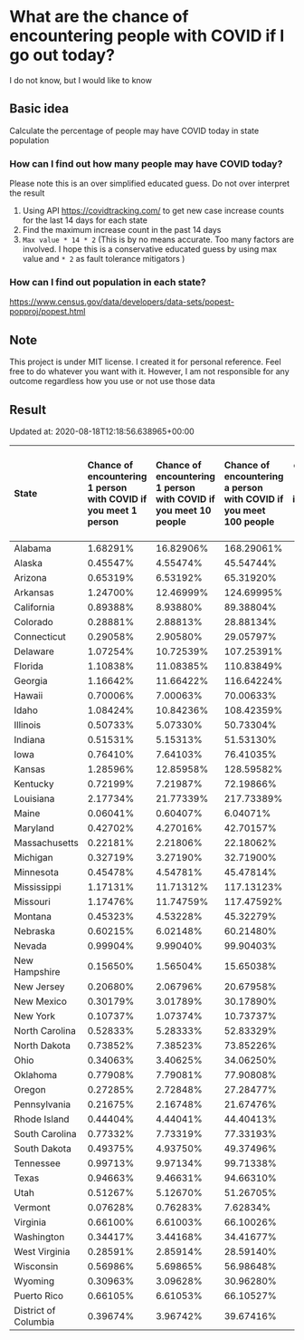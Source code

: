 # What are the chance of encountering people with COVID if I go out today?
I do not know, but I would like to know

## Basic idea
Calculate the percentage of people may have COVID today in state population

### How can I find out how many people may have COVID today?
Please note this is an over simplified educated guess. Do not over interpret the result 
1. Using API https://covidtracking.com/ to get new case increase counts for the last 14 days for each state
2. Find the maximum increase count in the past 14 days
3. `Max value * 14 * 2` (This is by no means accurate. Too many factors are involved. I hope this is a conservative educated guess by using max value and `* 2` as fault tolerance mitigators ) 

### How can I find out population in each state?
https://www.census.gov/data/developers/data-sets/popest-popproj/popest.html

## Note
This project is under MIT license. I created it for personal reference. Feel free to do whatever you want with it. However, I am not responsible for any outcome regardless how you use or not use those data 

## Result

 Updated at: 2020-08-18T12:18:56.638965+00:00

| State                | Chance of encountering 1 person with COVID if you meet 1 person   | Chance of encountering 1 person with COVID if you meet 10 people   | Chance of encountering a person with COVID if you meet 100 people   |   Max count of new case increase in the past 14 days |   Estimated people count with COVID |
|:---------------------|:------------------------------------------------------------------|:-------------------------------------------------------------------|:--------------------------------------------------------------------|-----------------------------------------------------:|------------------------------------:|
| Alabama              | 1.68291%                                                          | 16.82906%                                                          | 168.29061%                                                          |                                                 2947 |                               82516 |
| Alaska               | 0.45547%                                                          | 4.55474%                                                           | 45.54744%                                                           |                                                  119 |                                3332 |
| Arizona              | 0.65319%                                                          | 6.53192%                                                           | 65.31920%                                                           |                                                 1698 |                               47544 |
| Arkansas             | 1.24700%                                                          | 12.46999%                                                          | 124.69995%                                                          |                                                 1344 |                               37632 |
| California           | 0.89388%                                                          | 8.93880%                                                           | 89.38804%                                                           |                                                12614 |                              353192 |
| Colorado             | 0.28881%                                                          | 2.88813%                                                           | 28.88134%                                                           |                                                  594 |                               16632 |
| Connecticut          | 0.29058%                                                          | 2.90580%                                                           | 29.05797%                                                           |                                                  370 |                               10360 |
| Delaware             | 1.07254%                                                          | 10.72539%                                                          | 107.25391%                                                          |                                                  373 |                               10444 |
| Florida              | 1.10838%                                                          | 11.08385%                                                          | 110.83849%                                                          |                                                 8502 |                              238056 |
| Georgia              | 1.16642%                                                          | 11.66422%                                                          | 116.64224%                                                          |                                                 4423 |                              123844 |
| Hawaii               | 0.70006%                                                          | 7.00063%                                                           | 70.00633%                                                           |                                                  354 |                                9912 |
| Idaho                | 1.08424%                                                          | 10.84236%                                                          | 108.42359%                                                          |                                                  692 |                               19376 |
| Illinois             | 0.50733%                                                          | 5.07330%                                                           | 50.73304%                                                           |                                                 2296 |                               64288 |
| Indiana              | 0.51531%                                                          | 5.15313%                                                           | 51.53130%                                                           |                                                 1239 |                               34692 |
| Iowa                 | 0.76410%                                                          | 7.64103%                                                           | 76.41035%                                                           |                                                  861 |                               24108 |
| Kansas               | 1.28596%                                                          | 12.85958%                                                          | 128.59582%                                                          |                                                 1338 |                               37464 |
| Kentucky             | 0.72199%                                                          | 7.21987%                                                           | 72.19866%                                                           |                                                 1152 |                               32256 |
| Louisiana            | 2.17734%                                                          | 21.77339%                                                          | 217.73389%                                                          |                                                 3615 |                              101220 |
| Maine                | 0.06041%                                                          | 0.60407%                                                           | 6.04071%                                                            |                                                   29 |                                 812 |
| Maryland             | 0.42702%                                                          | 4.27016%                                                           | 42.70157%                                                           |                                                  922 |                               25816 |
| Massachusetts        | 0.22181%                                                          | 2.21806%                                                           | 22.18062%                                                           |                                                  546 |                               15288 |
| Michigan             | 0.32719%                                                          | 3.27190%                                                           | 32.71900%                                                           |                                                 1167 |                               32676 |
| Minnesota            | 0.45478%                                                          | 4.54781%                                                           | 45.47814%                                                           |                                                  916 |                               25648 |
| Mississippi          | 1.17131%                                                          | 11.71312%                                                          | 117.13123%                                                          |                                                 1245 |                               34860 |
| Missouri             | 1.17476%                                                          | 11.74759%                                                          | 117.47592%                                                          |                                                 2575 |                               72100 |
| Montana              | 0.45323%                                                          | 4.53228%                                                           | 45.32279%                                                           |                                                  173 |                                4844 |
| Nebraska             | 0.60215%                                                          | 6.02148%                                                           | 60.21480%                                                           |                                                  416 |                               11648 |
| Nevada               | 0.99904%                                                          | 9.99040%                                                           | 99.90403%                                                           |                                                 1099 |                               30772 |
| New Hampshire        | 0.15650%                                                          | 1.56504%                                                           | 15.65038%                                                           |                                                   76 |                                2128 |
| New Jersey           | 0.20680%                                                          | 2.06796%                                                           | 20.67958%                                                           |                                                  656 |                               18368 |
| New Mexico           | 0.30179%                                                          | 3.01789%                                                           | 30.17890%                                                           |                                                  226 |                                6328 |
| New York             | 0.10737%                                                          | 1.07374%                                                           | 10.73737%                                                           |                                                  746 |                               20888 |
| North Carolina       | 0.52833%                                                          | 5.28333%                                                           | 52.83329%                                                           |                                                 1979 |                               55412 |
| North Dakota         | 0.73852%                                                          | 7.38523%                                                           | 73.85226%                                                           |                                                  201 |                                5628 |
| Ohio                 | 0.34063%                                                          | 3.40625%                                                           | 34.06250%                                                           |                                                 1422 |                               39816 |
| Oklahoma             | 0.77908%                                                          | 7.79081%                                                           | 77.90808%                                                           |                                                 1101 |                               30828 |
| Oregon               | 0.27285%                                                          | 2.72848%                                                           | 27.28477%                                                           |                                                  411 |                               11508 |
| Pennsylvania         | 0.21675%                                                          | 2.16748%                                                           | 21.67476%                                                           |                                                  991 |                               27748 |
| Rhode Island         | 0.44404%                                                          | 4.44041%                                                           | 44.40413%                                                           |                                                  168 |                                4704 |
| South Carolina       | 0.77332%                                                          | 7.73319%                                                           | 77.33193%                                                           |                                                 1422 |                               39816 |
| South Dakota         | 0.49375%                                                          | 4.93750%                                                           | 49.37496%                                                           |                                                  156 |                                4368 |
| Tennessee            | 0.99713%                                                          | 9.97134%                                                           | 99.71338%                                                           |                                                 2432 |                               68096 |
| Texas                | 0.94663%                                                          | 9.46631%                                                           | 94.66310%                                                           |                                                 9803 |                              274484 |
| Utah                 | 0.51267%                                                          | 5.12670%                                                           | 51.26705%                                                           |                                                  587 |                               16436 |
| Vermont              | 0.07628%                                                          | 0.76283%                                                           | 7.62834%                                                            |                                                   17 |                                 476 |
| Virginia             | 0.66100%                                                          | 6.61003%                                                           | 66.10026%                                                           |                                                 2015 |                               56420 |
| Washington           | 0.34417%                                                          | 3.44168%                                                           | 34.41677%                                                           |                                                  936 |                               26208 |
| West Virginia        | 0.28591%                                                          | 2.85914%                                                           | 28.59140%                                                           |                                                  183 |                                5124 |
| Wisconsin            | 0.56986%                                                          | 5.69865%                                                           | 56.98648%                                                           |                                                 1185 |                               33180 |
| Wyoming              | 0.30963%                                                          | 3.09628%                                                           | 30.96280%                                                           |                                                   64 |                                1792 |
| Puerto Rico          | 0.66105%                                                          | 6.61053%                                                           | 66.10527%                                                           |                                                  754 |                               21112 |
| District of Columbia | 0.39674%                                                          | 3.96742%                                                           | 39.67416%                                                           |                                                  100 |                                2800 |